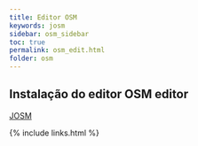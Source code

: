 ```yaml
---
title: Editor OSM
keywords: josm
sidebar: osm_sidebar
toc: true
permalink: osm_edit.html
folder: osm
---
```



## Instalação do editor OSM editor
    
[JOSM](https://josm.openstreetmap.de/wiki/Download)

{% include links.html %}
